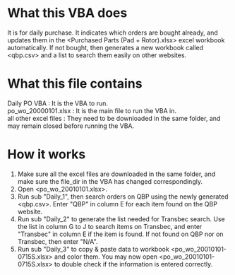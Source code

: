 # What this VBA does
It is for daily purchase. It indicates which orders are bought already, and updates them in the <Purchased Parts (Pad + Rotor).xlsx> excel workbook automatically. If not bought, then generates a new workbook called <qbp.csv> and a list to search them easily on other websites. 

# What this file contains
Daily PO VBA : It is the VBA to run.\
po_wo_20000101.xlsx : It is the main file to run the VBA in.\
all other excel files : They need to be downloaded in the same folder, and may remain closed before running the VBA.

# How it works
1. Make sure all the excel files are downloaded in the same folder, and make sure the file_dir in the VBA has changed correspondingly. 
2. Open <po_wo_20010101.xlsx>.
3. Run sub "Daily_1", then search orders on QBP using the newly generated <qbp.csv>. Enter "QBP" in column E for each item found on the QBP website.
4. Run sub "Daily_2" to generate the list needed for Transbec search. Use the list in column G to J to search items on Transbec, and enter "Transbec" in column E if the item is found. If not found on QBP nor on Transbec, then enter "N/A".
5. Run sub "Daily_3" to copy & paste data to workbook <po_wo_20010101-0715S.xlsx> and color them. You may now open <po_wo_20010101-0715S.xlsx> to double check if the information is entered correctly.
